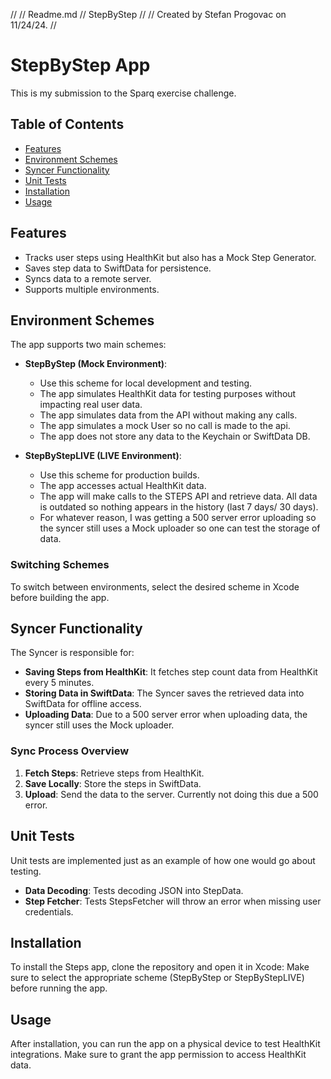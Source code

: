 //
//  Readme.md
//  StepByStep
//
//  Created by Stefan Progovac on 11/24/24.
//

# StepByStep App

This is my submission to the Sparq exercise challenge.

## Table of Contents
- [Features](#features)
- [Environment Schemes](#environment-schemes)
- [Syncer Functionality](#syncer-functionality)
- [Unit Tests](#unit-tests)
- [Installation](#installation)
- [Usage](#usage)

## Features
- Tracks user steps using HealthKit but also has a Mock Step Generator.
- Saves step data to SwiftData for persistence.
- Syncs data to a remote server.
- Supports multiple environments.

## Environment Schemes

The app supports two main schemes:

- **StepByStep (Mock Environment)**:
  - Use this scheme for local development and testing.
  - The app simulates HealthKit data for testing purposes without impacting real user data.
  - The app simulates data from the API without making any calls.
  - The app simulates a mock User so no call is made to the api.
  - The app does not store any data to the Keychain or SwiftData DB.

- **StepByStepLIVE (LIVE Environment)**:
  - Use this scheme for production builds.
  - The app accesses actual HealthKit data.
  - The app will make calls to the STEPS API and retrieve data. All data is outdated so nothing appears in the history (last 7 days/ 30 days).
  - For whatever reason, I was getting a 500 server error uploading so the syncer still uses a Mock uploader so one can test the storage of data.

### Switching Schemes
To switch between environments, select the desired scheme in Xcode before building the app.

## Syncer Functionality

The Syncer is responsible for:
- **Saving Steps from HealthKit**: It fetches step count data from HealthKit every 5 minutes.
- **Storing Data in SwiftData**: The Syncer saves the retrieved data into SwiftData for offline access.
- **Uploading Data**: Due to a 500 server error when uploading data, the syncer still uses the Mock uploader.

### Sync Process Overview
1. **Fetch Steps**: Retrieve steps from HealthKit.
2. **Save Locally**: Store the steps in SwiftData.
3. **Upload**: Send the data to the server. Currently not doing this due a 500 error.

## Unit Tests

Unit tests are implemented just as an example of how one would go about testing.
- **Data Decoding**: Tests decoding JSON into StepData.
- **Step Fetcher**: Tests StepsFetcher will throw an error when missing user credentials.

## Installation

To install the Steps app, clone the repository and open it in Xcode:
Make sure to select the appropriate scheme (StepByStep or StepByStepLIVE) before running the app.

## Usage

After installation, you can run the app on a physical device to test HealthKit integrations. Make sure to grant the app permission to access HealthKit data.


